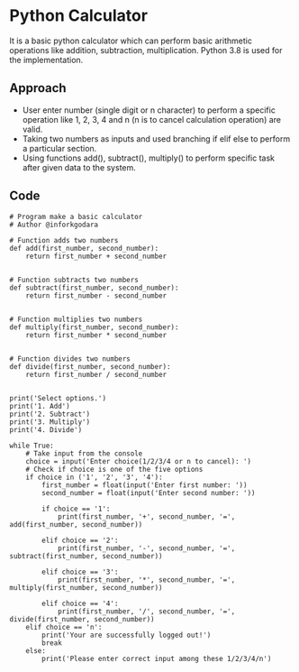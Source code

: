 # Python Calculator

It is a basic python calculator which can perform basic arithmetic operations like addition, subtraction, multiplication. Python 3.8 is used for the implementation.

## Approach

* User enter number (single digit or n character) to perform a specific operation like 1, 2, 3, 4 and n (n is to cancel calculation operation) are valid.
* Taking two numbers as inputs and used branching if elif else to perform a particular section.
* Using functions add(), subtract(), multiply() to perform specific task after given data to the system.

## Code
```
# Program make a basic calculator
# Author @inforkgodara

# Function adds two numbers
def add(first_number, second_number):
    return first_number + second_number


# Function subtracts two numbers
def subtract(first_number, second_number):
    return first_number - second_number


# Function multiplies two numbers
def multiply(first_number, second_number):
    return first_number * second_number


# Function divides two numbers
def divide(first_number, second_number):
    return first_number / second_number


print('Select options.')
print('1. Add')
print('2. Subtract')
print('3. Multiply')
print('4. Divide')

while True:
    # Take input from the console
    choice = input('Enter choice(1/2/3/4 or n to cancel): ')
    # Check if choice is one of the five options
    if choice in ('1', '2', '3', '4'):
        first_number = float(input('Enter first number: '))
        second_number = float(input('Enter second number: '))

        if choice == '1':
            print(first_number, '+', second_number, '=', add(first_number, second_number))

        elif choice == '2':
            print(first_number, '-', second_number, '=', subtract(first_number, second_number))

        elif choice == '3':
            print(first_number, '*', second_number, '=', multiply(first_number, second_number))

        elif choice == '4':
            print(first_number, '/', second_number, '=', divide(first_number, second_number))
    elif choice == 'n':
        print('Your are successfully logged out!')
        break
    else:
        print('Please enter correct input among these 1/2/3/4/n')

```
